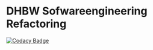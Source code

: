 # DHBW Sofwareengineering Refactoring

[![Codacy Badge](https://api.codacy.com/project/badge/Grade/a833cad145d44ff9833eaefae91baa59)](https://app.codacy.com/app/blapplications/dhbwse-refactoring?utm_source=github.com&utm_medium=referral&utm_content=blapplications/dhbwse-refactoring&utm_campaign=Badge_Grade_Dashboard)
